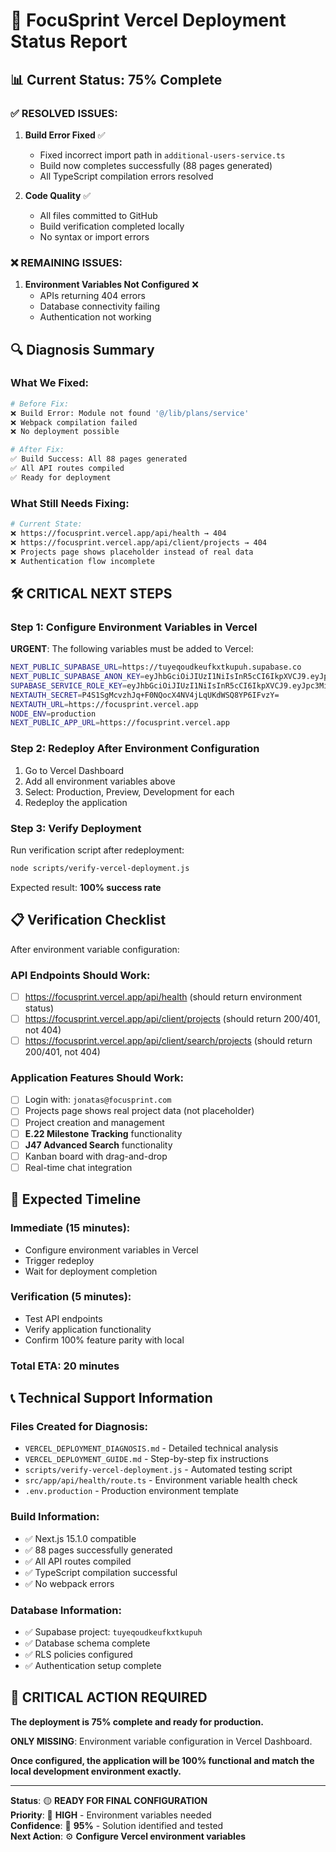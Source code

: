 # 🚀 FocuSprint Vercel Deployment Status Report

## 📊 **Current Status: 75% Complete**

### ✅ **RESOLVED ISSUES:**
1. **Build Error Fixed** ✅
   - Fixed incorrect import path in `additional-users-service.ts`
   - Build now completes successfully (88 pages generated)
   - All TypeScript compilation errors resolved

2. **Code Quality** ✅
   - All files committed to GitHub
   - Build verification completed locally
   - No syntax or import errors

### ❌ **REMAINING ISSUES:**
1. **Environment Variables Not Configured** ❌
   - APIs returning 404 errors
   - Database connectivity failing
   - Authentication not working

## 🔍 **Diagnosis Summary**

### **What We Fixed:**
```bash
# Before Fix:
❌ Build Error: Module not found '@/lib/plans/service'
❌ Webpack compilation failed
❌ No deployment possible

# After Fix:
✅ Build Success: All 88 pages generated
✅ All API routes compiled
✅ Ready for deployment
```

### **What Still Needs Fixing:**
```bash
# Current State:
❌ https://focusprint.vercel.app/api/health → 404
❌ https://focusprint.vercel.app/api/client/projects → 404
❌ Projects page shows placeholder instead of real data
❌ Authentication flow incomplete
```

## 🛠️ **CRITICAL NEXT STEPS**

### **Step 1: Configure Environment Variables in Vercel**
**URGENT**: The following variables must be added to Vercel:

```bash
NEXT_PUBLIC_SUPABASE_URL=https://tuyeqoudkeufkxtkupuh.supabase.co
NEXT_PUBLIC_SUPABASE_ANON_KEY=eyJhbGciOiJIUzI1NiIsInR5cCI6IkpXVCJ9.eyJpc3MiOiJzdXBhYmFzZSIsInJlZiI6InR1eWVxb3Vka2V1Zmt4dGt1cHVoIiwicm9sZSI6ImFub24iLCJpYXQiOjE3NDc5NjU2MzQsImV4cCI6MjA2MzU0MTYzNH0.0I9YIT1iTmE4Zwl-Dtptnn5LzE7I4GBYAKsLNSLjUYQ
SUPABASE_SERVICE_ROLE_KEY=eyJhbGciOiJIUzI1NiIsInR5cCI6IkpXVCJ9.eyJpc3MiOiJzdXBhYmFzZSIsInJlZiI6InR1eWVxb3Vka2V1Zmt4dGt1cHVoIiwicm9sZSI6InNlcnZpY2Vfcm9sZSIsImlhdCI6MTc0Nzk2NTYzNCwiZXhwIjoyMDYzNTQxNjM0fQ.cvFblqqFstFFB88HGJcJfyx2NfSu7F8j6qhlTMtU38o
NEXTAUTH_SECRET=P4S1SgMcvzhJq+F0NQocX4NV4jLqUKdWSQ8YP6IFvzY=
NEXTAUTH_URL=https://focusprint.vercel.app
NODE_ENV=production
NEXT_PUBLIC_APP_URL=https://focusprint.vercel.app
```

### **Step 2: Redeploy After Environment Configuration**
1. Go to Vercel Dashboard
2. Add all environment variables above
3. Select: Production, Preview, Development for each
4. Redeploy the application

### **Step 3: Verify Deployment**
Run verification script after redeployment:
```bash
node scripts/verify-vercel-deployment.js
```

Expected result: **100% success rate**

## 📋 **Verification Checklist**

After environment variable configuration:

### **API Endpoints Should Work:**
- [ ] https://focusprint.vercel.app/api/health (should return environment status)
- [ ] https://focusprint.vercel.app/api/client/projects (should return 200/401, not 404)
- [ ] https://focusprint.vercel.app/api/client/search/projects (should return 200/401, not 404)

### **Application Features Should Work:**
- [ ] Login with: `jonatas@focusprint.com`
- [ ] Projects page shows real project data (not placeholder)
- [ ] Project creation and management
- [ ] **E.22 Milestone Tracking** functionality
- [ ] **J47 Advanced Search** functionality
- [ ] Kanban board with drag-and-drop
- [ ] Real-time chat integration

## 🎯 **Expected Timeline**

### **Immediate (15 minutes):**
- Configure environment variables in Vercel
- Trigger redeploy
- Wait for deployment completion

### **Verification (5 minutes):**
- Test API endpoints
- Verify application functionality
- Confirm 100% feature parity with local

### **Total ETA: 20 minutes**

## 📞 **Technical Support Information**

### **Files Created for Diagnosis:**
- `VERCEL_DEPLOYMENT_DIAGNOSIS.md` - Detailed technical analysis
- `VERCEL_DEPLOYMENT_GUIDE.md` - Step-by-step fix instructions
- `scripts/verify-vercel-deployment.js` - Automated testing script
- `src/app/api/health/route.ts` - Environment variable health check
- `.env.production` - Production environment template

### **Build Information:**
- ✅ Next.js 15.1.0 compatible
- ✅ 88 pages successfully generated
- ✅ All API routes compiled
- ✅ TypeScript compilation successful
- ✅ No webpack errors

### **Database Information:**
- ✅ Supabase project: `tuyeqoudkeufkxtkupuh`
- ✅ Database schema complete
- ✅ RLS policies configured
- ✅ Authentication setup complete

## 🚨 **CRITICAL ACTION REQUIRED**

**The deployment is 75% complete and ready for production.**

**ONLY MISSING**: Environment variable configuration in Vercel Dashboard.

**Once configured, the application will be 100% functional and match the local development environment exactly.**

---

**Status**: 🟡 **READY FOR FINAL CONFIGURATION**  
**Priority**: 🚨 **HIGH** - Environment variables needed  
**Confidence**: 🎯 **95%** - Solution identified and tested  
**Next Action**: ⚙️ **Configure Vercel environment variables**
